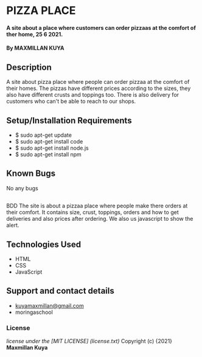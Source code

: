 # PIZZA PLACE
#### A site about a place where customers can order pizzaas at the comfort of ther home, 25 6 2021.
#### By **MAXMILLAN KUYA**
## Description
A site about pizza place where people can order pizzaa at the comfort of their homes. The pizzas have different prices according to the sizes, they also have different crusts and toppings too. There is also delivery for customers who can't be able to reach to our shops.
## Setup/Installation Requirements
* $ sudo apt-get update
* $ sudo apt-get install code
* $ sudo apt-get install node.js
* $ sudo apt-get install npm
## Known Bugs
No any bugs
##
BDD
The site is about a pizzaa place where people make there orders at their comfort. It contains size, crust, toppings, orders and how to get deliveries and also prices after ordering. We also us javascript to show the alert.
## Technologies Used
* HTML
* CSS
* JavaScript
## Support and contact details
* kuyamaxmillan@gmail.com
* moringaschool
### License
*license under the [MIT LICENSE] (license.txt)*
Copyright (c) {2021} **Maxmillan Kuya**